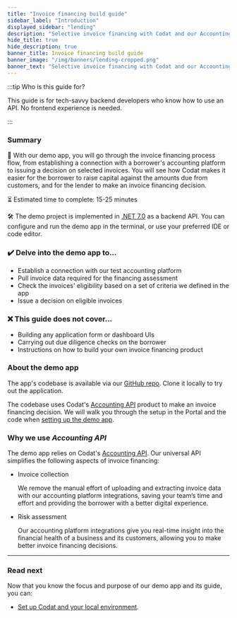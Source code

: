 ```yaml
---
title: "Invoice financing build guide"
sidebar_label: "Introduction"
displayed_sidebar: "lending"
description: "Selective invoice financing with Codat and our Accounting API" 
hide_title: true
hide_description: true
banner_title: Invoice financing build guide
banner_image: "/img/banners/lending-cropped.png"
banner_text: "Selective invoice financing with Codat and our Accounting API"
---
```


:::tip Who is this guide for?

This guide is for tech-savvy backend developers who know how to use an API. No frontend experience is needed.

:::

### Summary

🎯 With our demo app, you will go through the invoice financing process flow, from establishing a connection with a borrower's accounting platform to issuing a decision on selected invoices. You will see how Codat makes it easier for the borrower to raise capital against the amounts due from customers, and for the lender to make an invoice financing decision. 

⏳ Estimated time to complete: 15-25 minutes

🛠️ The demo project is implemented in [.NET 7.0](https://dotnet.microsoft.com/en-us/download/dotnet/7.0) as a backend API. You can configure and run the demo app in the terminal, or use your preferred IDE or code editor.

### ✔️ Delve into the demo app to...

- Establish a connection with our test accounting platform
- Pull invoice data required for the financing assessment
- Check the invoices' eligibility based on a set of criteria we defined in the app
- Issue a decision on eligible invoices

### ❌ This guide does not cover...

- Building any application form or dashboard UIs
- Carrying out due diligence checks on the borrower
- Instructions on how to build your own invoice financing product

### About the demo app

The app's codebase is available via our [GitHub repo](https://github.com/codatio/demo-invoice-finance). Clone it locally to try out the application.

The codebase uses Codat's [Accounting API](/accounting-api/overview) product to make an invoice financing decision. We will walk you through the setup in the Portal and the code when [setting up the demo app](/lending/guides/invoice-finance/setting-up). 

### Why we use _Accounting API_

The demo app relies on Codat's [Accounting API](/accounting-api/overview). Our universal API simplifies the following aspects of invoice financing:

- Invoice collection

    We remove the manual effort of uploading and extracting invoice data with our accounting platform integrations, saving your team’s time and effort and providing the borrower with a better digital experience.

- Risk assessment

    Our accounting platform integrations give you real-time insight into the financial health of a business and its customers, allowing you to make better invoice financing decisions.

---

### Read next

Now that you know the focus and purpose of our demo app and its guide, you can:
* [Set up Codat and your local environment](/lending/guides/invoice-finance/setting-up).

